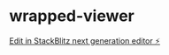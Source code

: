# wrapped-viewer

[Edit in StackBlitz next generation editor ⚡️](https://stackblitz.com/~/github.com/espeon/wrapped-viewer)